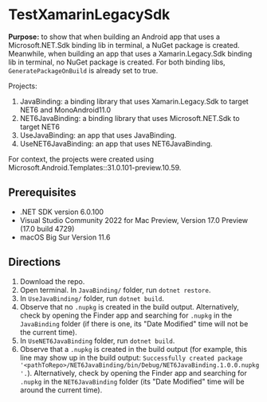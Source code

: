 # TestXamarinLegacySdk
**Purpose:** to show that when building an Android app that uses a Microsoft.NET.Sdk binding lib in terminal, a NuGet package is created. Meanwhile, when building an app that uses a Xamarin.Legacy.Sdk binding lib in terminal, no NuGet package is created. For both binding libs, `GeneratePackageOnBuild` is already set to true.

Projects:
1. JavaBinding: a binding library that uses Xamarin.Legacy.Sdk to target NET6 and MonoAndroid11.0
2. NET6JavaBinding: a binding library that uses Microsoft.NET.Sdk to target NET6
3. UseJavaBinding: an app that uses JavaBinding. 
4. UseNET6JavaBinding: an app that uses NET6JavaBinding. 

For context, the projects were created using Microsoft.Android.Templates::31.0.101-preview.10.59.

## Prerequisites
- .NET SDK version 6.0.100
- Visual Studio Community 2022 for Mac Preview, Version 17.0 Preview (17.0 build 4729)
- macOS Big Sur Version 11.6

## Directions
1. Download the repo.
2. Open terminal. In `JavaBinding/` folder, run `dotnet restore`.
3. In `UseJavaBinding/` folder, run `dotnet build`.
4. Observe that no `.nupkg` is created in the build output. Alternatively, check by opening the Finder app and searching for `.nupkg` in the `JavaBinding` folder (if there is one, its "Date Modified" time will not be the current time).
5. In `UseNET6JavaBinding` folder, run `dotnet build`.
6. Observe that a `.nupkg` is created in the build output (for example, this line may show up in the build output: `Successfully created package '<pathToRepo>/NET6JavaBinding/bin/Debug/NET6JavaBinding.1.0.0.nupkg'.`). Alternatively, check by opening the Finder app and searching for `.nupkg` in the `NET6JavaBinding` folder (its "Date Modified" time will be around the current time). 
